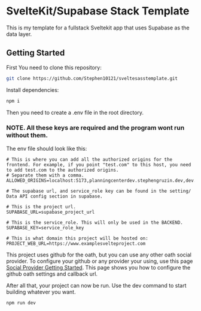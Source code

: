 # SvelteKit/Supabase Stack Template

This is my template for a fullstack Sveltekit app that uses Supabase as the data layer.

## Getting Started

First You need to clone this repository:

```bash
git clone https://github.com/Stephen10121/sveltesasstemplate.git
```

Install dependencies:

```bash
npm i
```

Then you need to create a .env file in the root directory.

### NOTE. All these keys are required and the program wont run without them.

The env file should look like this:

```
# This is where you can add all the authorized origins for the frontend. For example, if you point "test.com" to this host, you need to add test.com to the authorized origins.
# Separate them with a comma.
ALLOWED_ORIGINS=localhost:5173,planningcenterdev.stephengruzin.dev,dev.stephengruzin.dev

# The supabase url, and service_role key can be found in the setting/ Data API config section in supabase.

# This is the project url.
SUPABASE_URL=supabase_project_url

# This is the service_role. This will only be used in the BACKEND.
SUPABASE_KEY=service_role_key

# This is what domain this project will be hosted on:
PROJECT_WEB_URL=https://www.examplesvelteproject.com
```

This project uses github for the oath, but you can use any other oath social provider.
To configure your github or any provider your using, use this page [Social Provider Getting Started](https://supabase.com/docs/guides/auth/social-login).
This page shows you how to configure the github oath settings and callback url.

After all that, your project can now be run. Use the dev command to start building whatever you want.

```bash
npm run dev
```